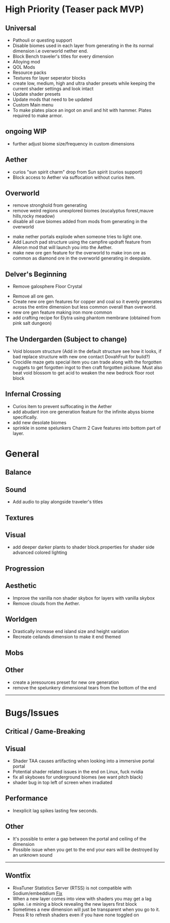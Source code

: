 # High Priority (Teaser pack MVP)

## Universal
+ Pathouli or questing support
+ Disable biomes used in each layer from generating in the its normal dimension i.e overworld nether end.
+ Block Bench traveler's titles for every dimension
+ Alloying mod
+ QOL Mods
+ Resource packs
+ Textures for layer seperator blocks
+ create low, medium, high and ultra shader presets while keeping the current shader settings and look intact
+ Update shader presets
+ Update mods that need to be updated
+ Custom Main menu
+ To make plates place an ingot on anvil and hit with hammer. Plates required to make armor.

## ongoing WIP
+ further adjust biome size/frequency in custom dimensions

## Aether
+ curios "sun spirit charm" drop from Sun spirit (curios support)
+ Block access to Aether via suffocation without curios item.

## Overworld
- remove stronghold from generating
- remove weird regions unexplored biomes (eucalyptus forest,mauve hills,rocky meadow)
- disable all cave biomes added from mods from generating in the overworld
+ make nether portals explode when someone tries to light one.
+ Add Launch pad structure using the campfire updraft feature from Aileron mod that will launch you into the Aether.
+ make new ore gen feature for the overworld to make iron ore as common as diamond ore in the overworld generating in deepslate.

## Delver's Beginning
- Remove galosphere Floor Crystal
+ Remove all ore gen.
+ Create new ore gen features for copper and coal so it evenly generates across the entire dimension but less common overall than overworld.
+ new ore gen feature making iron more common
+ add crafting recipe for Elytra using phantom membrane (obtained from pink salt dungeon)

## The Undergarden (Subject to change)
+ Void blossom structure (Add in the default structure see how it looks, if bad replace structure with new one contact DovahFruit for build?)
+ Crocidile maze gets special item you can trade along with the forgotten nuggets to get forgotten ingot to then craft forgotten pickaxe. Must also beat void blossom to get acid to weaken the new bedrock floor root block

## Infernal Crossing
+ Curios item to prevent suffocating in the Aether
+ add abudant iron ore generation feature for the infinite abyss biome specifically.
+ add new desolate biomes
+ sprinkle in some spelunkers Charm 2 Cave features into bottom part of layer.

# General

## Balance

## Sound
- Add audio to play alongside traveler's titles

## Textures

## Visual
- add deeper darker plants to shader block.properties for shader side advanced colored lighting

## Progression

## Aesthetic
- Improve the vanilla non shader skybox for layers with vanilla skybox
- Remove clouds from the Aether.

## Worldgen
- Drastically increase end island size and height variation
- Recreate ceilands dimension to make it end themed

## Mobs

## Other
- create a jeresources preset for new ore generation
- remove the spelunkery dimensional tears from the bottom of the end

-----
# Bugs/Issues

## Critical / Game-Breaking

## Visual
- Shader TAA causes artifacting when looking into a immersive portal portal  
- Potential shader related issues in the end on Linux, fuck nvidia
- fix all skyboxes for underground biomes (we want pitch black)
- shader bug in top left of screen when irradiated

## Performance
- Inexplicit lag spikes lasting few seconds.

## Other
- It's possible to enter a gap between the portal and ceiling of the dimension
- Possible issue when you get to the end your ears will be destroyed by an unknown sound

-----
## Wontfix
- RivaTuner Statistics Server (RTSS) is not compatible with Sodium/embeddium [Fix](https://github.com/CaffeineMC/sodium-fabric/wiki/Known-Issues#rtss-incompatible)  
- When a new layer comes into view with shaders you may get a lag spike. i.e mining a block revealing the new layers first block
- Sometimes a new dimension will just be transparent when you go to it. Press R to refresh shaders even if you have none toggled on
